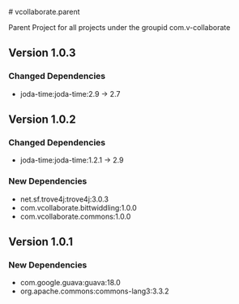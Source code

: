 # vcollaborate.parent

Parent Project for all projects under the groupid com.v-collaborate

## Version 1.0.3

### Changed Dependencies

* joda-time:joda-time:2.9 -> 2.7

## Version 1.0.2

### Changed Dependencies

* joda-time:joda-time:1.2.1 -> 2.9

### New Dependencies

* net.sf.trove4j:trove4j:3.0.3
* com.vcollaborate.bittwiddling:1.0.0
* com.vcollaborate.commons:1.0.0

## Version 1.0.1

### New Dependencies

* com.google.guava:guava:18.0
* org.apache.commons:commons-lang3:3.3.2
